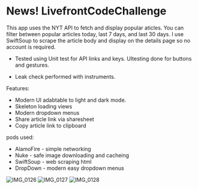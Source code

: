 # News! LivefrontCodeChallenge

This app uses the NYT API to fetch and display popular aticles. You can filter between popular articles today, last 7 days, and last 30 days.
I use SwiftSoup to scrape the article body and display on the details page so no account is required.

- Tested using Unit test for API links and keys. 
UItesting done for buttons and gestures.

- Leak check performed with instruments.

Features:
- Modern UI adabtable to light and dark mode.
- Skeleton loading views 
- Modern dropdown menus
- Share article link via sharesheet
- Copy article link to clipboard

pods used:
- AlamoFire - simple networking
- Nuke - safe image downloading and cacheing
- SwiftSoup - web scraping html 
- DropDown - modern easy dropdown menus


![IMG_0126](https://user-images.githubusercontent.com/39841215/136732200-a78a5b20-090f-4b43-97ab-5c154cfd6611.PNG)
![IMG_0127](https://user-images.githubusercontent.com/39841215/136732210-e8c82e83-e4aa-4fdf-8412-c6b38a309ada.PNG)
![IMG_0128](https://user-images.githubusercontent.com/39841215/136732218-3f9592e9-260f-4b1a-bc69-093bdf2b24c8.PNG)
